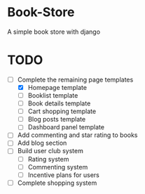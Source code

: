 # Book-Store
A simple book store with django
# TODO
- [ ] Complete the remaining page templates
  - [x] Homepage template
  - [ ] Booklist template
  - [ ] Book details template
  - [ ] Cart shopping template
  - [ ] Blog posts template
  - [ ] Dashboard panel template
- [ ] Add commenting and star rating to books
- [ ] Add blog section
- [ ] Build user club system
  - [ ] Rating system
  - [ ] Commenting system
  - [ ] Incentive plans for users
- [ ] Complete shopping system
